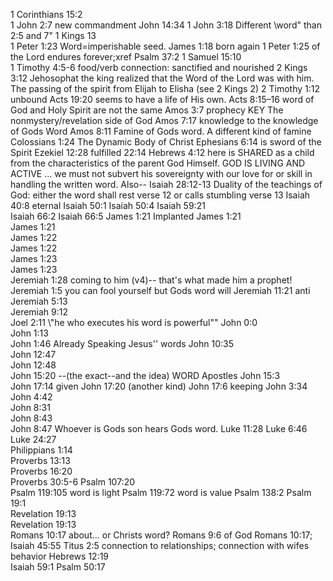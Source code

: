 1 Corinthians 15:2	
1 John 2:7	new commandment John 14:34
1 John 3:18	Different \word\" than 2:5 and 7"
1 Kings 13	
1 Peter 1:23	Word=imperishable seed. James 1:18 born again
1 Peter 1:25	of the Lord endures forever;xref Psalm 37:2
1 Samuel 15:10	
1 Timothy 4:5-6	food/verb connection: sanctified and nourished
2 Kings 3:12	Jehosophat the king realized that the Word of the Lord was with him. The passing of the spirit from Elijah to Elisha (see 2 Kings 2)
2 Timothy 1:12	unbound
Acts 19:20	seems to have a life of His own.
Acts 8:15–16	word of God and Holy Spirit are not the same
Amos 3:7	prophecy KEY  The nonmystery/revelation side of God
Amos 7:17	knowledge to the knowledge of Gods Word
Amos 8:11	Famine of Gods word. A different kind of famine
Colossians 1:24	The Dynamic Body of Christ
Ephesians 6:14	is sword of the Spirit
Ezekiel 12:28	fulfilled 22:14
Hebrews 4:12	here is SHARED as a child from the characteristics of the parent God Himself.  GOD IS LIVING AND ACTIVE ... we must not subvert his sovereignty with our love for or skill in handling the written word.  Also--
Isaiah 28:12-13	Duality of the teachings of God: either the word shall rest verse 12 or calls stumbling verse 13
Isaiah 40:8	eternal
Isaiah 50:1	
Isaiah 50:4	
Isaiah 59:21	
Isaiah 66:2	
Isaiah 66:5	
James 1:21	Implanted
James 1:21	
James 1:21	
James 1:22	
James 1:22	
James 1:23	
James 1:23	
Jeremiah 1:28	coming to him (v4)-- that's what made him a prophet!
Jeremiah 1:5	you can fool yourself but Gods word will
Jeremiah 11:21	anti
Jeremiah 5:13	
Jeremiah 9:12	
Joel 2:11	 \\"he who executes his word is powerful\"\"
John 0:0	
John 1:13	
John 1:46	Already Speaking Jesus'' words
John 10:35	
John 12:47	
John 12:48	
John 15:20	--(the exact--and the idea) WORD Apostles
John 15:3	
John 17:14	given
John 17:20	(another kind)
John 17:6	keeping
John 3:34	
John 4:42	
John 8:31	
John 8:43	
John 8:47	Whoever is Gods son hears Gods word.
Luke 11:28	Luke 6:46
Luke 24:27	
Philippians 1:14	
Proverbs 13:13	
Proverbs 16:20	
Proverbs 30:5-6	
Psalm 107:20	
Psalm 119:105	word is light
Psalm 119:72	word is value
Psalm 138:2	
Psalm 19:1	
Revelation 19:13	
Revelation 19:13	
Romans 10:17	about...  or Christs word?
Romans 9:6	of God Romans 10:17; Isaiah 45:55
Titus 2:5	connection to relationships; connection with wifes behavior
Hebrews 12:19	
Isaiah 59:1	
Psalm 50:17	
